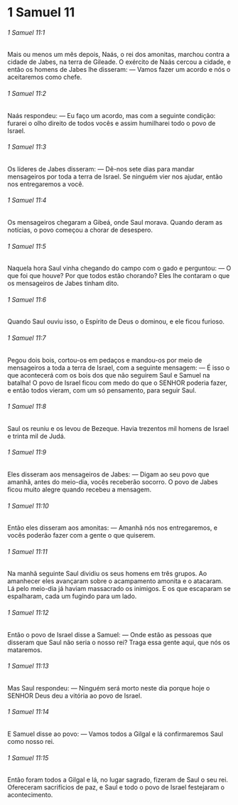 # 1 Samuel 11

###### 1 Samuel 11:1

Mais ou menos um mês depois, Naás, o rei dos amonitas, marchou contra a cidade de Jabes, na terra de Gileade. O exército de Naás cercou a cidade, e então os homens de Jabes lhe disseram: — Vamos fazer um acordo e nós o aceitaremos como chefe.

###### 1 Samuel 11:2

Naás respondeu: — Eu faço um acordo, mas com a seguinte condição: furarei o olho direito de todos vocês e assim humilharei todo o povo de Israel.

###### 1 Samuel 11:3

Os líderes de Jabes disseram: — Dê-nos sete dias para mandar mensageiros por toda a terra de Israel. Se ninguém vier nos ajudar, então nos entregaremos a você.

###### 1 Samuel 11:4

Os mensageiros chegaram a Gibeá, onde Saul morava. Quando deram as notícias, o povo começou a chorar de desespero.

###### 1 Samuel 11:5

Naquela hora Saul vinha chegando do campo com o gado e perguntou: — O que foi que houve? Por que todos estão chorando? Eles lhe contaram o que os mensageiros de Jabes tinham dito.

###### 1 Samuel 11:6

Quando Saul ouviu isso, o Espírito de Deus o dominou, e ele ficou furioso.

###### 1 Samuel 11:7

Pegou dois bois, cortou-os em pedaços e mandou-os por meio de mensageiros a toda a terra de Israel, com a seguinte mensagem: — É isso o que acontecerá com os bois dos que não seguirem Saul e Samuel na batalha! O povo de Israel ficou com medo do que o SENHOR poderia fazer, e então todos vieram, com um só pensamento, para seguir Saul.

###### 1 Samuel 11:8

Saul os reuniu e os levou de Bezeque. Havia trezentos mil homens de Israel e trinta mil de Judá.

###### 1 Samuel 11:9

Eles disseram aos mensageiros de Jabes: — Digam ao seu povo que amanhã, antes do meio-dia, vocês receberão socorro. O povo de Jabes ficou muito alegre quando recebeu a mensagem.

###### 1 Samuel 11:10

Então eles disseram aos amonitas: — Amanhã nós nos entregaremos, e vocês poderão fazer com a gente o que quiserem.

###### 1 Samuel 11:11

Na manhã seguinte Saul dividiu os seus homens em três grupos. Ao amanhecer eles avançaram sobre o acampamento amonita e o atacaram. Lá pelo meio-dia já haviam massacrado os inimigos. E os que escaparam se espalharam, cada um fugindo para um lado.

###### 1 Samuel 11:12

Então o povo de Israel disse a Samuel: — Onde estão as pessoas que disseram que Saul não seria o nosso rei? Traga essa gente aqui, que nós os mataremos.

###### 1 Samuel 11:13

Mas Saul respondeu: — Ninguém será morto neste dia porque hoje o SENHOR Deus deu a vitória ao povo de Israel.

###### 1 Samuel 11:14

E Samuel disse ao povo: — Vamos todos a Gilgal e lá confirmaremos Saul como nosso rei.

###### 1 Samuel 11:15

Então foram todos a Gilgal e lá, no lugar sagrado, fizeram de Saul o seu rei. Ofereceram sacrifícios de paz, e Saul e todo o povo de Israel festejaram o acontecimento.


